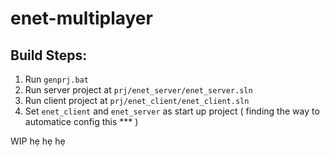 # enet-multiplayer


## Build Steps:
 
1. Run `genprj.bat`
2. Run server project at `prj/enet_server/enet_server.sln`
2. Run client project at `prj/enet_client/enet_client.sln`
3. Set `enet_client` and `enet_server` as start up project ( finding the way to automatice config this *** )

WIP hẹ hẹ hẹ
